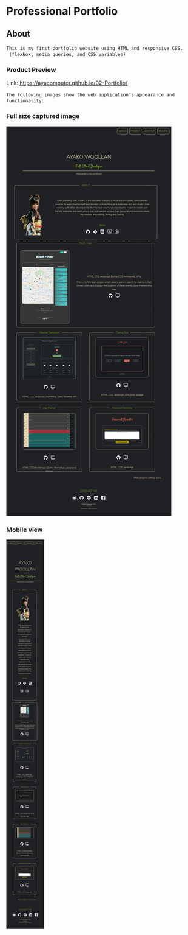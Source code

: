 # Professional Portfolio

## About 
```
This is my first portfolio website using HTML and responsive CSS.
 (flexbox, media queries, and CSS variables)

```

### Product Preview
Link: https://ayacomputer.github.io/02-Portfolio/

```
The following images show the web application's appearance and functionality:
```
### Full size captured image
![PC view](./assets/screen-shots/productPC.png)

### Mobile view
![mobile view](./assets/screen-shots/productMobile.png)